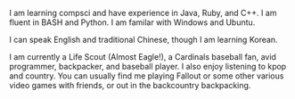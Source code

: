 I am learning compsci and have experience in Java, Ruby, and C++. I am fluent in BASH and Python. I am familar with Windows and Ubuntu. 

I can speak English and traditional Chinese, though I am learning Korean.

I am currently a Life Scout (Almost Eagle!), a Cardinals baseball fan, avid programmer, backpacker, and baseball player. I also enjoy listening to kpop and country. You can usually find me playing Fallout or some other various video games with friends, or out in the backcountry backpacking.

